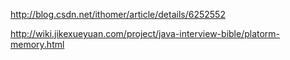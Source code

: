 http://blog.csdn.net/ithomer/article/details/6252552

http://wiki.jikexueyuan.com/project/java-interview-bible/platorm-memory.html